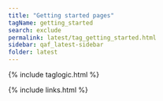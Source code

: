 ```yaml
---
title: "Getting started pages"
tagName: getting_started
search: exclude
permalink: latest/tag_getting_started.html
sidebar: qaf_latest-sidebar
folder: latest
---
```

{% include taglogic.html %}

{% include links.html %}
